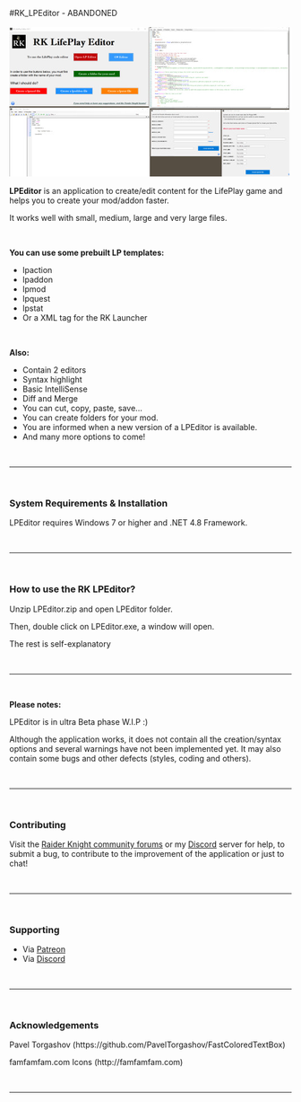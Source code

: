#RK_LPEditor - ABANDONED
<br>
<br>
<img src="https://github.com/RaiderKnight/RK_LPEditor/blob/main/LPEditorOF500.jpg" />
<br>
<p><strong>LPEditor</strong> is an application to create/edit content for the LifePlay game and helps you to create your mod/addon faster.</p>
<p>It works well with small, medium, large and very large files.</p>
<br>
<p><strong>You can use some prebuilt LP templates:</strong></p>
<ul>
<li>lpaction</li>
<li>lpaddon</li>
<li>lpmod</li>
<li>lpquest</li>
<li>lpstat</li>
<li>Or a XML tag for the RK Launcher</li></ul>
<br>
<p><strong>Also:</strong></p>
<ul>
<li>Contain 2 editors</li>
<li>Syntax highlight</li>
<li>Basic IntelliSense</li>
<li>Diff and Merge</li>
<li>You can cut, copy, paste, save...</li>
<li>You can create folders for your mod.</li>
<li>You are informed when a new version of a LPEditor is available.</li>
<li>And many more options to come!</li>
</ul>
<br>
<hr>
<br>
<h3>System Requirements & Installation</h3>
<p>LPEditor requires Windows 7 or higher and .NET 4.8 Framework.</p>
<br>
<hr>
<br>
<h3>How to use the RK LPEditor?</h3>
<p>Unzip LPEditor.zip and open LPEditor folder.</p>
<p>Then, double click on LPEditor.exe, a window will open.</p>
<p>The rest is self-explanatory</p>
<br>
<hr>
<br>
<p><strong>Please notes:</strong></p>
<p>LPEditor is in ultra Beta phase W.I.P :)</p>
<p>Although the application works, it does not contain all the creation/syntax options and several warnings have not been implemented yet. It may also contain some bugs and other defects (styles, coding and others).</p>
<br>
<hr>
<br>
<h3>Contributing</h3>
<p>Visit the <a href="https://forums.raiderknight.com">Raider Knight community forums</a> or my <a href="https://discord.gg/d3U9E2wb4Y">Discord</a> server for help, to submit a bug, to contribute to the improvement of the application or just to chat!</p>
<br>
<hr>
<br>
<h3>Supporting</h3>
<ul>
<li>Via <a href="https://www.patreon.com/raiderknight">Patreon</a></li>
<li>Via <a href="https://www.buymeacoffee.com/raiderknight">Discord</a></li>
</ul>
<br>
<hr>
<br>
<h3>Acknowledgements</h3>
<p>Pavel Torgashov (https://github.com/PavelTorgashov/FastColoredTextBox)</p>
<p>famfamfam.com Icons (http://famfamfam.com)</p>
<br>
<hr>
<br>
